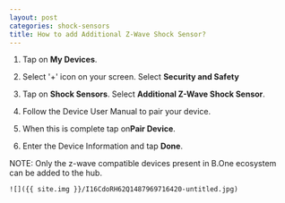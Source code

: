 ```yaml
---
layout: post
categories: shock-sensors
title: How to add Additional Z-Wave Shock Sensor?
---
```


1. Tap on **My Devices**.

2. Select '+' icon on your screen. Select **Security and Safety**

3. Tap on **Shock Sensors**. Select **Additional Z-Wave Shock Sensor**.

4. Follow the Device User Manual to pair your device.

5. When this is complete tap on**Pair Device**.

6. Enter the Device Information and tap **Done**.

NOTE: Only the z-wave compatible devices present in B.One ecosystem can be added to the hub.

    ![]({{ site.img }}/I16CdoRH62Q1487969716420-untitled.jpg)